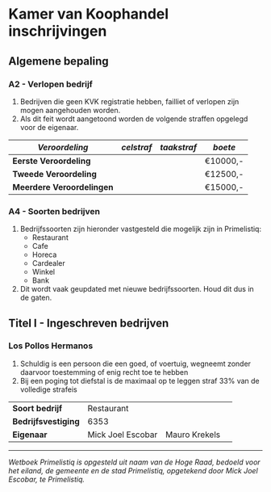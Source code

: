 # Kamer van Koophandel inschrijvingen

## Algemene bepaling

### A2 - Verlopen bedrijf

1. Bedrijven die geen KVK registratie hebben, failliet of verlopen zijn mogen aangehouden worden.
2. Als dit feit wordt aangetoond worden de volgende straffen opgelegd voor de eigenaar.

| *Veroordeling*  | *celstraf* | *taakstraf* | *boete* |
|---|---|---|---|
|  **Eerste Veroordeling** |   |  | €10000,-  |
| **Tweede Veroordeling**  |   |  | €12500,-  |
| **Meerdere Veroordelingen**  |   |   | €15000,-  |

### A4 - Soorten bedrijven

1. Bedrijfssoorten zijn hieronder vastgesteld die mogelijk zijn in Primelistiq:
    * Restaurant
    * Cafe
    * Horeca
    * Cardealer
    * Winkel
    * Bank
2. Dit wordt vaak geupdated met nieuwe bedrijfssoorten. Houd dit dus in de gaten.

## Titel I - Ingeschreven bedrijven

### Los Pollos Hermanos 

1. Schuldig is een persoon die een goed, of voertuig, wegneemt zonder daarvoor toestemming of enig recht toe te hebben
2. Bij een poging tot diefstal is de maximaal op te leggen straf 33% van de volledige strafeis
   
|   |   |   |   |
|---|---|---|---|
|  **Soort bedrijf** | Restaurant |   | 
| **Bedrijfsvestiging**  | 6353  |  |    |
| **Eigenaar**  | Mick Joel Escobar | Mauro Krekels |

---------------------
*Wetboek Primelistiq is opgesteld uit naam van de Hoge Raad, bedoeld voor het eiland, de gemeente en de stad Primelistiq, opgetekend door Mick Joel Escobar, te Primelistiq.*
